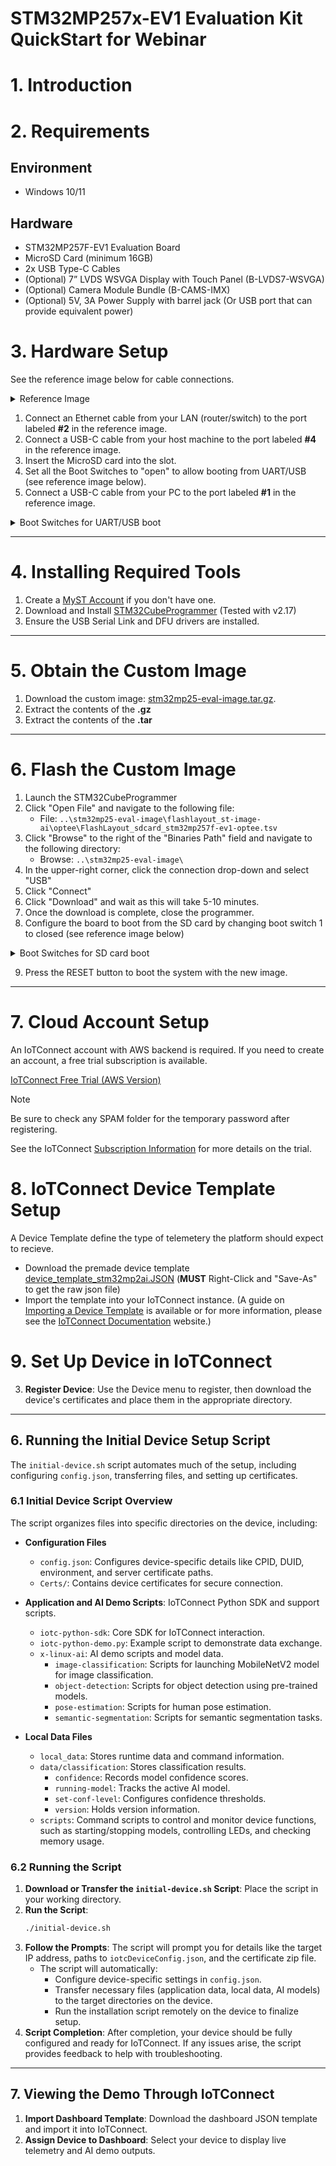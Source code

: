# STM32MP257x-EV1 Evaluation Kit QuickStart for Webinar

# 1. Introduction

# 2. Requirements

## Environment
* Windows 10/11

## Hardware
* STM32MP257F-EV1 Evaluation Board
* MicroSD Card (minimum 16GB)
* 2x USB Type-C Cables
* (Optional) 7” LVDS WSVGA Display with Touch Panel (B-LVDS7-WSVGA)
* (Optional) Camera Module Bundle (B-CAMS-IMX)
* (Optional) 5V, 3A Power Supply with barrel jack (Or USB port that can provide equivalent power)

# 3. Hardware Setup
See the reference image below for cable connections.
<details>
<summary>Reference Image</summary>
<img src="https://wiki.stmicroelectronics.cn/stm32mpu/nsfr_img_auth.php/thumb/d/d7/STM32MP257x-EV1_connections.jpg/800px-STM32MP257x-EV1_connections.jpg" alt="STM32MP257x-EV1 Connections">
</details>

1. Connect an Ethernet cable from your LAN (router/switch) to the port labeled **#2** in the reference image.
2. Connect a USB-C cable from your host machine to the port labeled **#4** in the reference image.
3. Insert the MicroSD card into the slot.
4. Set all the Boot Switches to "open" to allow booting from UART/USB (see reference image below).
5. Connect a USB-C cable from your PC to the port labeled **#1** in the reference image.
<details>
<summary>Boot Switches for UART/USB boot</summary>
<img src="https://wiki.stmicroelectronics.cn/stm32mpu/nsfr_img_auth.php/thumb/d/d8/STM32MP257x-EV1_boot_switches_UART_USB_mode.jpg/450px-STM32MP257x-EV1_boot_switches_UART_USB_mode.jpg" alt="UART USB Mode Boot Switches">
</details>

---

# 4. Installing Required Tools
1. Create a [MyST Account](https://my.st.com/cas/login) if you don't have one.
2. Download and Install [STM32CubeProgrammer](https://www.st.com/en/development-tools/stm32cubeprog.html) (Tested with v2.17)
3. Ensure the USB Serial Link and DFU drivers are installed.

---

# 5. Obtain the Custom Image

1. Download the custom image: [stm32mp25-eval-image.tar.gz](https://iotconnect-sdk-images.s3.us-east-1.amazonaws.com/MPU/mickledore/st/stm32mp257x-ev1/stm32mp25-eval-image.tar.gz).
2. Extract the contents of the **.gz**
3. Extract the contents of the **.tar**

---

# 6. Flash the Custom Image
1. Launch the STM32CubeProgrammer
2. Click "Open File" and navigate to the following file:
   - File: `..\stm32mp25-eval-image\flashlayout_st-image-ai\optee\FlashLayout_sdcard_stm32mp257f-ev1-optee.tsv`
3. Click "Browse" to the right of the "Binaries Path" field and navigate to the following directory:
   - Browse: `..\stm32mp25-eval-image\`
4. In the upper-right corner, click the connection drop-down and select "USB"
5. Click "Connect"
6. Click "Download" and wait as this will take 5-10 minutes.
7. Once the download is complete, close the programmer.
8. Configure the board to boot from the SD card by changing boot switch 1 to closed (see reference image below)

<details>
<summary>Boot Switches for SD card boot</summary>
<img src="https://wiki.stmicroelectronics.cn/stm32mpu/nsfr_img_auth.php/thumb/1/11/STM32MP257x-EV1_boot_switches_microSD_card.jpg/450px-STM32MP257x-EV1_boot_switches_microSD_card.jpg" alt="SD Card Boot Switches">
</details>

9. Press the RESET button to boot the system with the new image.

---

# 7. Cloud Account Setup
An IoTConnect account with AWS backend is required.  If you need to create an account, a free trial subscription is available.

[IoTConnect Free Trial (AWS Version)](https://subscription.iotconnect.io/subscribe?cloud=aws)

> [!NOTE]
> Be sure to check any SPAM folder for the temporary password after registering.

See the IoTConnect [Subscription Information](https://github.com/avnet-iotconnect/avnet-iotconnect.github.io/blob/main/documentation/iotconnect/subscription/subscription.md) for more details on the trial.

# 8. IoTConnect Device Template Setup
A Device Template define the type of telemetery the platform should expect to recieve.
* Download the premade device template [device_template_stm32mp2ai.JSON](https://github.com/avnet-iotconnect/meta-iotconnect-docs/blob/main/QuickStart/ST/STM32MP257/demo-iotc-x-linux-ai/templates/device_template_stm32mp2ai.JSON?raw=1) (**MUST** Right-Click and "Save-As" to get the raw json file)
* Import the template into your IoTConnect instance. (A guide on [Importing a Device Template](https://github.com/avnet-iotconnect/avnet-iotconnect.github.io/blob/main/documentation/iotconnect/import_device_template.md) is available or for more information, please see the [IoTConnect Documentation](https://docs.iotconnect.io/iotconnect/) website.)

# 9. Set Up Device in IoTConnect

3. **Register Device**: Use the Device menu to register, then download the device's certificates and place them in the appropriate directory.

---

## 6. Running the Initial Device Setup Script

The `initial-device.sh` script automates much of the setup, including configuring `config.json`, transferring files, and setting up certificates.

### 6.1 Initial Device Script Overview
The script organizes files into specific directories on the device, including:

- **Configuration Files**
  - `config.json`: Configures device-specific details like CPID, DUID, environment, and server certificate paths.
  - `Certs/`: Contains device certificates for secure connection.

- **Application and AI Demo Scripts**: IoTConnect Python SDK and support scripts.
  - `iotc-python-sdk`: Core SDK for IoTConnect interaction.
  - `iotc-python-demo.py`: Example script to demonstrate data exchange.
  - `x-linux-ai`: AI demo scripts and model data.
    - `image-classification`: Scripts for launching MobileNetV2 model for image classification.
    - `object-detection`: Scripts for object detection using pre-trained models.
    - `pose-estimation`: Scripts for human pose estimation.
    - `semantic-segmentation`: Scripts for semantic segmentation tasks.

- **Local Data Files**
  - `local_data`: Stores runtime data and command information.
  - `data/classification`: Stores classification results.
    - `confidence`: Records model confidence scores.
    - `running-model`: Tracks the active AI model.
    - `set-conf-level`: Configures confidence thresholds.
    - `version`: Holds version information.
  - `scripts`: Command scripts to control and monitor device functions, such as starting/stopping models, controlling LEDs, and checking memory usage.

### 6.2 Running the Script

1. **Download or Transfer the `initial-device.sh` Script**: Place the script in your working directory.
2. **Run the Script**:
   ```bash
   ./initial-device.sh
3. **Follow the Prompts**: The script will prompt you for details like the target IP address, paths to `iotcDeviceConfig.json`, and the certificate zip file.
   - The script will automatically:
     - Configure device-specific settings in `config.json`.
     - Transfer necessary files (application data, local data, AI models) to the target directories on the device.
     - Run the installation script remotely on the device to finalize setup.
4. **Script Completion**: After completion, your device should be fully configured and ready for IoTConnect. If any issues arise, the script provides feedback to help with troubleshooting.

---

## 7. Viewing the Demo Through IoTConnect

1. **Import Dashboard Template**: Download the dashboard JSON template and import it into IoTConnect.
2. **Assign Device to Dashboard**: Select your device to display live telemetry and AI demo outputs.

